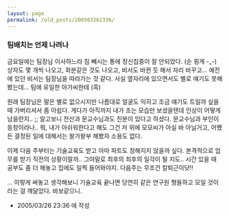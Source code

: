 ```yaml
---
layout: page
permalink: /old_posts/200503262336/
---
```


### 팀배치는 언제 나려나

금요일에는 팀장님 이사하느라 짐 빼시는 통에 정신집중이 잘 안되었다. (순 핑계 -_-)
상자도 몇 개씩 나오고, 화분같은 것도 나오고, 비서도 바뀐 듯 해서 자리 바꾸고...
예전에 있던 비서는 팀장님을 따라가는 것 같다.
사실 옆자리에 있으면서도 별로 얘기도 못해봤는데... 팀에 유일한 아가씨한테 (흑)

원래 팀장님은 말은 별로 없으시지만 나름대로 얼굴도 익히고 조금 얘기도 트일까 싶을 때 가버리셔서 좀 아쉽다. 게다가 아직까지 내가 조는 모습만 보셨을텐데 인상이 어떻게 남을런지.. ;;
알고보니 전산과 문교수님과도 친분이 있다고 하셨다. 문교수님과 부인이 동창이라나..
뭐, 내가 아쉬워한다고 해도 그건 저 위에 모모씨가 아실 바 아닐거고, 어쨌든 결정된 일에 대해서는 왈가왈부 해봤자 소용도 없다.

이제 다음 주부터는 기술교육도 받고 아마 파트도 정해지지 않을까 싶다.
본격적으로 업무를 받기 직전의 상황이랄까.. 그야말로 최후의 최후의 일각이 될 지도..
시간 있을 때 공부도 좀 더 해놓고 집에도 일찍 들어와야지.
다음주는 무조건 칼퇴근이닷!! 

... 이렇게 써놓고 생각해보니 기술교육 끝나면 당연히 같은 연구원 형들하고 모일 것이라는 걸 깨달았다. 바보같으니.





- 2005/03/26 23:36 에 작성